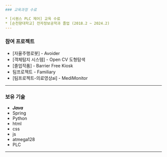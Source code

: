 ```yaml
---
### 교육과정 수료

* [시퀀스 PLC 제어] 교육 수료
* [순천향대학교] 전자정보공학과 졸업 (2018.2 ~ 2024.2)
---
```

### 참여 프로젝트

* [자율주행로봇] - Avoider
* [객체탐지 시스템] - Open CV 도형탐색
* [졸업작품]  - Barrier Free Kiosk
* 팀프로젝트 - Familiary
* [팀프로젝트-의료영상ai] - MediMonitor
----
### 보유 기술

* ***Java***
* Spring
* Python
* html
* css
* js
* atmega128
* PLC
---
